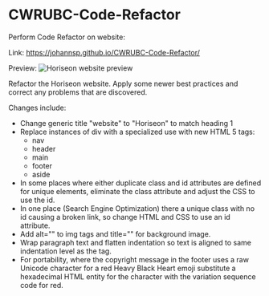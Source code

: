 # CWRUBC-Code-Refactor
Perform Code Refactor on website:

Link:
https://johannsp.github.io/CWRUBC-Code-Refactor/

Preview:
![Horiseon website preview](https://johannsp.github.io/CWRUBC-Code-Refactor/preview/Horiseon_website_preview.png)

Refactor the Horiseon website.  Apply some newer best practices and correct any
problems that are discovered.

Changes include:
- Change generic title "website" to "Horiseon" to match heading 1
- Replace instances of div with a specialized use with new HTML 5 tags:
  - nav
  - header
  - main
  - footer
  - aside
- In some places where either duplicate class and id attributes are defined for
unique elements, eliminate the class attribute and adjust the CSS to use the id.
- In one place (Search Engine Optimization) there a unique class with no id causing
a broken link, so change HTML and CSS to use an id attribute.
- Add alt="" to img tags and title="" for background image.
- Wrap paragraph text and flatten indentation so text is aligned to same indentation
level as the tag.
- For portability, where the copyright message in the footer uses a raw Unicode
character for a red Heavy Black Heart emoji substitute a hexadecimal HTML
entity for the character with the variation sequence code for red.

